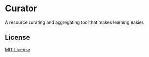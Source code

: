 # Curator
A resource curating and aggregating tool that makes learning easier.

## License
[MIT License](LICENSE)
